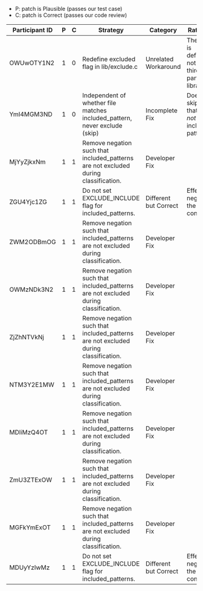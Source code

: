 * P: patch is Plausible (passes our test case)
* C: patch is Correct (passes our code review)

| Participant ID | P | C | Strategy | Category | Rationale |
| -- | -- | -- | -- | -- | -- |
| OWUwOTY1N2 | 1 | 0 | Redefine excluded flag in lib/exclude.c | Unrelated Workaround | The bug is definitely not in the third-party library. |
| YmI4MGM3ND | 1 | 0 | Independent of whether file matches included_pattern, never exclude (skip) | Incomplete Fix | Doesn't skip files that are *not* in the included patterns. |
| MjYyZjkxNm | 1 | 1 | Remove negation such that included_patterns are not excluded during classification. | Developer Fix |  |
| ZGU4Yjc1ZG | 1 | 1 | Do not set EXCLUDE_INCLUDE flag for included_patterns. | Different but Correct | Effectively negates the faulty condition |
| ZWM2ODBmOG | 1 | 1 | Remove negation such that included_patterns are not excluded during classification. | Developer Fix |  |
| OWMzNDk3N2 | 1 | 1 | Remove negation such that included_patterns are not excluded during classification. | Developer Fix |  |
| ZjZhNTVkNj | 1 | 1 | Remove negation such that included_patterns are not excluded during classification. | Developer Fix |  |
| NTM3Y2E1MW | 1 | 1 | Remove negation such that included_patterns are not excluded during classification. | Developer Fix |  |
| MDliMzQ4OT | 1 | 1 | Remove negation such that included_patterns are not excluded during classification. | Developer Fix |  |
| ZmU3ZTExOW | 1 | 1 | Remove negation such that included_patterns are not excluded during classification. | Developer Fix |  |
| MGFkYmExOT | 1 | 1 | Remove negation such that included_patterns are not excluded during classification. | Developer Fix |  |
| MDUyYzIwMz | 1 | 1 | Do not set EXCLUDE_INCLUDE flag for included_patterns. | Different but Correct | Effectively negates the faulty condition |
